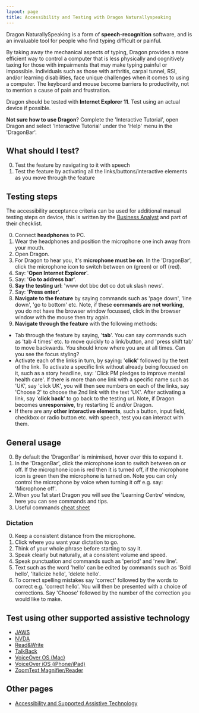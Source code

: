 ```yaml
---
layout: page
title: Accessibility and Testing with Dragon Naturallyspeaking
---
```


Dragon NaturallySpeaking is a form of **speech-recognition** software, and is an invaluable tool for people who find typing difficult or painful. 

By taking away the mechanical aspects of typing, Dragon provides a more efficient way to control a computer that is less physically and cognitively taxing for those with impairments that may make typing painful or impossible. Individuals such as those with arthritis, carpal tunnel, RSI, and/or learning disabilities, face unique challenges when it comes to using a computer. The keyboard and mouse become barriers to productivity, not to mention a cause of pain and frustration.

Dragon should be tested with **Internet Explorer 11**. Test using an actual device if possible.

**Not sure how to use Dragon**? Complete the 'Interactive Tutorial', open Dragon and select 'Interactive Tutorial' under the 'Help' menu in the 'DragonBar'.

## What should I test?

0. Test the feature by navigating to it with speech
1. Test the feature by activating all the links/buttons/interactive elements as you move through the feature

## Testing steps

The accessibility acceptance criteria can be used for additional manual testing steps on device, this is written by the [Business Analyst](accessibility-news-and-business-analysts) and part of their checklist.

0. Connect **headphones** to PC.
1. Wear the headphones and position the microphone one inch away from your mouth.
1. Open Dragon.
2. For Dragon to hear you, it's **microphone must be on**. In the 'DragonBar', click the microphone icon to switch between on (green) or off (red).
3. Say: '**Open Internet Explorer**'.
4. Say: '**Go to address bar**'.
5. **Say the testing url**: 'www dot bbc dot co dot uk slash news'.
6. Say: '**Press enter**'.
7. **Navigate to the feature** by saying commands such as 'page down', 'line down', 'go to bottom' etc. Note, if these **commands are not working**, you do not have the browser window focussed, click in the browser window with the mouse then try again.
8. **Navigate through the feature** with the following methods:
- Tab through the feature by saying, '**tab**'. You can say commands such as 'tab 4 times' etc. to move quickly to a link/button, and 'press shift tab' to move backwards. You should know where you are at all times. Can you see the focus styling?
- Activate each of the links in turn, by saying: '**click**' followed by the text of the link. To activate a specific link without already being focused on it, such as a story headline, say: 'Click PM pledges to improve mental health care'. If there is more than one link with a specific name such as 'UK', say 'click UK', you will then see numbers on each of the links, say 'Choose 2' to choose the 2nd link with the text 'UK'. After activating a link, say '**click back**' to go back to the testing url. Note, if Dragon becomes **unresponsive**, try restarting IE and/or Dragon.
- If there are any **other interactive elements**, such a button, input field, checkbox or radio button etc. with speech, test you can interact with them.

## General usage

0. By default the 'DragonBar' is minimised, hover over this to expand it.
1. In the 'DragonBar', click the microphone icon to switch between on or off. If the microphone icon is red then it is turned off, if the microphone icon is green then the microphone is turned on. Note you can only control the microphone by voice when turning it off e.g. say: 'Microphone off'.
2. When you 1st start Dragon you will see the 'Learning Centre' window, here you can see commands and tips.
3. Useful commands [cheat sheet](http://supportcontent.nuance.com/kbfiles/16477-dns13commandcheatsheet.pdf) 

### Dictation

0. Keep a consistent distance from the microphone.
1. Click where you want your dictation to go.
2. Think of your whole phrase before starting to say it.
3. Speak clearly but naturally, at a consistent volume and speed.
4. Speak punctuation and commands such as 'period' and 'new line'.
5. Text such as the word 'hello' can be edited by commands such as 'Bold hello', 'Italicize hello', 'delete hello'.
6. To correct spelling mistakes say 'correct' followed by the words to correct e.g. 'correct hello'. You will then be presented with a choice of corrections. Say 'Choose' followed by the number of the correction you would like to make.

## Test using other supported assistive technology

- [JAWS](accessibility-and-testing-with-jaws)
- [NVDA](accessibility-and-testing-with-nvda)
- [Read&Write](accessibility-and-testing-with-read-and-write)
- [TalkBack](accessibility-and-testing-with-talkback)
- [VoiceOver OS (Mac)](accessibility-and-testing-with-voiceover-os)
- [VoiceOver iOS (iPhone/iPad)](accessibility-and-testing-with-voiceover-ios)
- [ZoomText Magnifier/Reader](accessibility-and-testing-with-zoomtext)

## Other pages

- [Accessibility and Supported Assistive Technology](accessibility-and-supported-assistive-technology)
